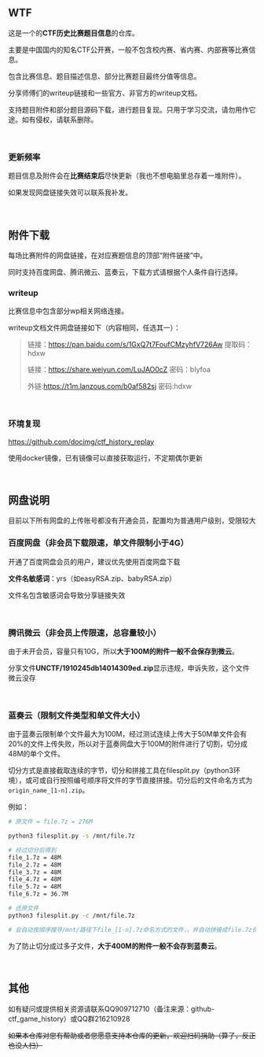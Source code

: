 ## WTF

这是一个的**CTF历史比赛题目信息**的仓库。

主要是中国国内的知名CTF公开赛，一般不包含校内赛、省内赛、内部赛等比赛信息。

包含比赛信息、题目描述信息、部分比赛题目最终分值等信息。

分享师傅们的writeup链接和一些官方、非官方的writeup文档。

支持题目附件和部分题目源码下载，进行题目复现。只用于学习交流，请勿用作它途。如有侵权，请联系删除。

<br/>

### 更新频率

题目信息及附件会在**比赛结束后**尽快更新（我也不想电脑里总存着一堆附件）。

如果发现网盘链接失效可以联系我补发。

<br/>

## 附件下载

每场比赛附件的网盘链接，在对应赛题信息的顶部“附件链接”中。

同时支持百度网盘、腾讯微云、蓝奏云，下载方式请根据个人条件自行选择。

<!-- 每个比赛单独分享链接而不是所有附件一个链接的原因：-->
<!-- 1. 由于放在单个文件夹，偶尔由于不明原因某个附件被ban导致整个分享链接失效-->
<!-- 2. 蓝奏云分享不能套文件夹，分享的文件夹里的文件夹会不显示-->
<!-- 3. 方便下载，快速定位题目附件-->

### writeup

比赛信息中包含部分wp相关网络连接。

writeup文档文件网盘链接如下（内容相同，任选其一）：

> 链接：https://pan.baidu.com/s/1GxQ7t7FoufCMzyhfV726Aw 提取码：hdxw
> 
> 链接：https://share.weiyun.com/LuJAO0cZ 密码：blyfoa
> 
> 外链:https://t1m.lanzous.com/b0af582sj 密码:hdxw

<br/>

### 环境复现

https://github.com/docimg/ctf_history_replay

使用docker镜像，已有镜像可以直接获取运行，不定期偶尔更新

<br/>

## 网盘说明

目前以下所有网盘的上传账号都没有开通会员，配置均为普通用户级别，受限较大

### 百度网盘（非会员下载限速，单文件限制小于4G）

开通了百度网盘会员的用户，建议优先使用百度网盘下载

**文件名敏感词**：yrs（如easyRSA.zip、babyRSA.zip）

文件名包含敏感词会导致分享链接失效

<br/>

### 腾讯微云（非会员上传限速，总容量较小）

由于未开会员，容量只有10G，所以**大于100M的附件一般不会保存到微云**。

分享文件**UNCTF/1910245db14014309ed.zip**显示违规，申诉失败，这个文件微云没存

<br/>

### 蓝奏云（限制文件类型和单文件大小）

由于蓝奏云限制单个文件最大为100M，经过测试连续上传大于50M单文件会有20%的文件上传失败，所以对于蓝奏网盘大于100M的附件进行了切割，切分成48M的单个文件。

切分方式是直接截取连续的字节，切分和拼接工具在filesplit.py（python3环境），或可或自行按照编号顺序将文件的字节直接拼接。切分后的文件命名方式为`origin_name_[1-n].zip`。

例如：

```bash
# 原文件 = file.7z = 276M

python3 filesplit.py -s /mnt/file.7z

# 经过切分后得到
file_1.7z = 48M
file_2.7z = 48M
file_3.7z = 48M
file_4.7z = 48M
file_5.7z = 48M
file_6.7z = 36.7M

# 还原文件
python3 filesplit.py -c /mnt/file.7z

# 会自动按顺序搜寻/mnt/路径下file_[1-n].7z命名方式的文件，，并自动拼接成file.7z保存到/mnt/路径下
```

为了防止切分成过多子文件，**大于400M的附件一般不会存到蓝奏云**。

<br/>


## 其他

如有疑问或提供相关资源请联系QQ909712710（备注来源：github-ctf_game_history）或QQ群216210928

~~如果本仓库对您有帮助或者您愿意支持本仓库的更新，欢迎扫码捐助（算了，反正也没人扫）~~


